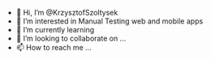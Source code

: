 - 👋 Hi, I’m @KrzysztofSzoltysek
- 👀 I’m interested in Manual Testing web and mobile apps
- 🌱 I’m currently learning 
- 💞️ I’m looking to collaborate on ...
- 📫 How to reach me ...

<!---
KrzysztofSzoltysek/KrzysztofSzoltysek is a ✨ special ✨ repository because its `README.md` (this file) appears on your GitHub profile.
You can click the Preview link to take a look at your changes.
--->
